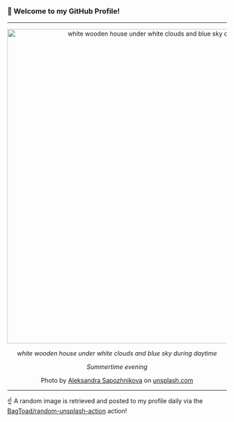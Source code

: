 ### 👋 Welcome to my GitHub Profile!

----

<div align="center">
  <img width="720" src="https://images.unsplash.com/photo-1597129252312-d99dc089f6fb?crop=entropy&cs=tinysrgb&fit=max&fm=jpg&ixid=M3w1NTI0OTR8MHwxfHJhbmRvbXx8fHx8fHx8fDE3MTY1MzA5NzB8&ixlib=rb-4.0.3&q=80&w=1080" alt="white wooden house under white clouds and blue sky during daytime">
  
  <em>white wooden house under white clouds and blue sky during daytime</em>
  
  <em>Summertime evening</em>
  
  Photo by [Aleksandra Sapozhnikova](null) on [unsplash.com](https://unsplash.com/)
</div>

----

☝️ A random image is retrieved and posted to my profile daily via the [BagToad/random-unsplash-action](https://github.com/BagToad/random-unsplash-action) action!
